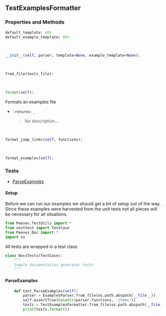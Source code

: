 ## <a id="Peeves.Peeves.Doc.ExamplesParser.TestExamplesFormatter">TestExamplesFormatter</a>




### Properties and Methods
```python
default_template: str
default_example_template: str
```
<a id="Peeves.Peeves.Doc.ExamplesParser.TestExamplesFormatter.__init__" class="docs-object-method">&nbsp;</a>
```python
__init__(self, parser, template=None, example_template=None): 
```

<a id="Peeves.Peeves.Doc.ExamplesParser.TestExamplesFormatter.from_file" class="docs-object-method">&nbsp;</a>
```python
from_file(tests_file): 
```

<a id="Peeves.Peeves.Doc.ExamplesParser.TestExamplesFormatter.format" class="docs-object-method">&nbsp;</a>
```python
format(self): 
```
Formats an examples file
- `:returns`: `_`
    >No description...

<a id="Peeves.Peeves.Doc.ExamplesParser.TestExamplesFormatter.format_jump_links" class="docs-object-method">&nbsp;</a>
```python
format_jump_links(self, functions): 
```

<a id="Peeves.Peeves.Doc.ExamplesParser.TestExamplesFormatter.format_examples" class="docs-object-method">&nbsp;</a>
```python
format_examples(self): 
```



### Tests
- [ParseExamples](#ParseExamples)

#### Setup
Before we can run our examples we should get a bit of setup out of the way.
Since these examples were harvested from the unit tests not all pieces
will be necessary for all situations.
```python
from Peeves.TestUtils import *
from unittest import TestCase
from Peeves.Doc import *
import os
```

All tests are wrapped in a test class
```python
class DocsTests(TestCase):
    """
    Sample documentation generator tests
    """
```
#### <a name="ParseExamples">ParseExamples</a>
```python
    def test_ParseExamples(self):
        parser = ExamplesParser.from_file(os.path.abspath(__file__))
        self.assertTrue(hasattr(parser.functions, 'items'))
        tests = TestExamplesFormatter.from_file(os.path.abspath(__file__))
        print(tests.format())
```